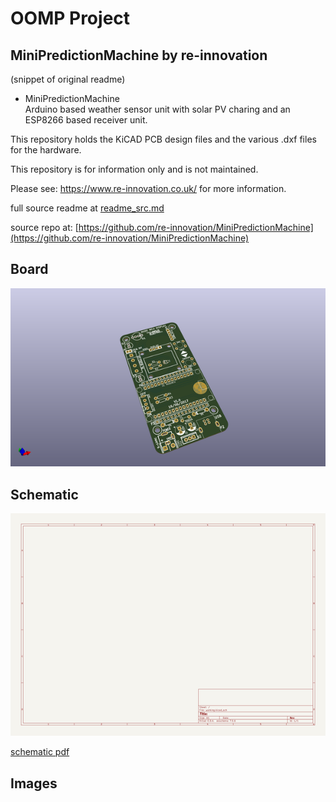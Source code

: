 # OOMP Project  
## MiniPredictionMachine  by re-innovation  
  
(snippet of original readme)  
  
- MiniPredictionMachine  
Arduino based weather sensor unit with solar PV charing and an ESP8266 based receiver unit.  
  
This repository holds the KiCAD PCB design files and the various .dxf files for the hardware.  
  
This repository is for information only and is not maintained.  
  
Please see: https://www.re-innovation.co.uk/ for more information.  
  
  
  full source readme at [readme_src.md](readme_src.md)  
  
source repo at: [https://github.com/re-innovation/MiniPredictionMachine](https://github.com/re-innovation/MiniPredictionMachine)  
## Board  
  
[![working_3d.png](working_3d_600.png)](working_3d.png)  
## Schematic  
  
[![working_schematic.png](working_schematic_600.png)](working_schematic.png)  
  
[schematic pdf](working_schematic.pdf)  
## Images  
